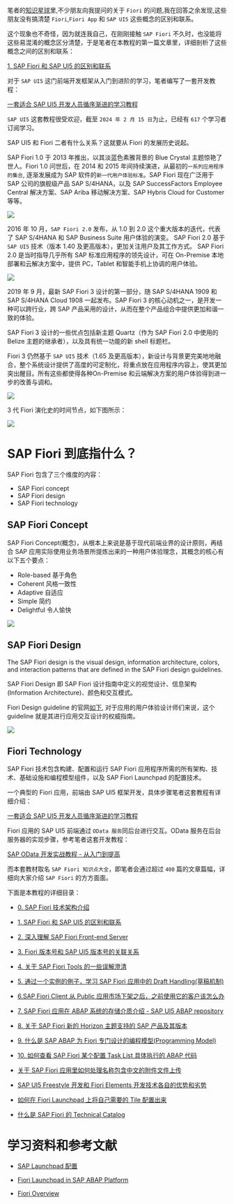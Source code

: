 笔者的[知识星球](https://t.zsxq.com/07RJRBlnM)里,不少朋友向我提问的关于 `Fiori` 的问题,我在回答之余发现,这些朋友没有搞清楚 `Fiori`,`Fiori App` 和 `SAP UI5` 这些概念的区别和联系。

这个现象也不奇怪，因为就连我自己，在刚刚接触 `SAP Fiori` 不久时，也没能将这些易混淆的概念区分清楚，于是笔者在本教程的第一篇文章里，详细剖析了这些概念之间的区别和联系：

[1. SAP Fiori 和 SAP UI5 的区别和联系](https://jerry.blog.csdn.net/article/details/131697542)

对于 `SAP UI5` 这门前端开发框架从入门到进阶的学习，笔者编写了一套开发教程：

[一套适合 SAP UI5 开发人员循序渐进的学习教程](https://blog.csdn.net/i042416/category_11395500.html)

`SAP UI5` 这套教程很受欢迎，截至 `2024 年 2 月 15 日`为止，已经有 `617` 个学习者订阅学习。

SAP UI5 和 Fiori 二者有什么关系？这就要从 Fiori 的发展历史说起。

SAP Fiori 1.0 于 2013 年推出，以其淡蓝色素雅背景的 Blue Crystal 主题惊艳了世人。Fiori 1.0 问世后，在 2014 和 2015 年间持续演进，从最初的`一系列应用程序的集合`, 逐渐发展成为 SAP 软件的`新一代用户体验标准`。SAP Fiori 现在广泛用于 SAP 公司的旗舰级产品 SAP S/4HANA，以及 SAP SuccessFactors Employee Central 解决方案、SAP Ariba 移动解决方案、SAP Hybris Cloud for Customer 等等。

![](https://img-blog.csdnimg.cn/img_convert/a780289c3812ee66895f3cbb2e966e92.webp?x-oss-process=image/format,png)

2016 年 10 月，`SAP Fiori 2.0` 发布，从 1.0 到 2.0 这个重大版本的迭代，代表了 SAP S/4HANA 和 SAP Business Suite 用户体验的演变。 SAP Fiori 2.0 基于 `SAP UI5` 技术（版本 1.40 及更高版本），更加关注用户及其工作方式。 SAP Fiori 2.0 是当时指导几乎所有 SAP 标准应用程序的领先设计，可在 On-Premise 本地部署和云解决方案中，提供 PC，Tablet 和智能手机上协调的用户体验。

![](https://img-blog.csdnimg.cn/img_convert/e8fa7485a653fe148f5e1d192be398de.webp?x-oss-process=image/format,png)

2019 年 9 月，最新 SAP Fiori 3 设计的第一部分，随 SAP S/4HANA 1909 和 SAP S/4HANA Cloud 1908 一起发布。SAP Fiori 3 的核心动机之一，是开发一种可以跨行业，跨 SAP 产品采用的设计，从而在整个产品组合中提供更加和谐一致的体验。 

SAP Fiori 3 设计的一些优点包括新主题 Quartz（作为 SAP Fiori 2.0 中使用的 Belize 主题的继承者），以及具有统一功能的新 shell 标题栏。

Fiori 3 仍然基于 `SAP UI5` 技术（1.65 及更高版本），新设计与背景更完美地地融合，整个系统设计提供了高度的可定制化，将重点放在应用程序内容上，使其更加突出醒目。所有这些都使得各种On-Premise 和云端解决方案的用户体验得到进一步的改善与调和。

![](https://img-blog.csdnimg.cn/img_convert/a20b002c8e6ed280ed20a7da44b8b33b.webp?x-oss-process=image/format,png)

3 代 Fiori 演化史的时间节点，如下图所示：

![](https://img-blog.csdnimg.cn/img_convert/e98d87fcc53a3f5da20757165196459b.webp?x-oss-process=image/format,png)


# SAP Fiori 到底指什么？

SAP Fiori 包含了三个维度的内容：

- SAP Fiori concept
- SAP Fiori design
- SAP Fiori technology

## SAP Fiori Concept

SAP Fiori Concept(概念)，从根本上来说是基于现代前端业界的设计原则，再结合 SAP 应用实际使用业务场景所提炼出来的一种用户体验理念，其概念的核心有以下五个要点：

- Role-based 基于角色
- Coherent 风格一致性
- Adaptive 自适应
- Simple 简约
- Delightful 令人愉快

![](https://img-blog.csdnimg.cn/img_convert/fcc5c543fc82eea9af8954221d51b3c5.webp?x-oss-process=image/format,png)

## SAP Fiori Design

The SAP Fiori design is the visual design, information architecture, colors, and interaction patterns that are defined in the SAP Fiori design guidelines.

SAP Fiori Design 即 SAP Fiori 设计指南中定义的视觉设计、信息架构(Information Architecture)、颜色和交互模式。

Fiori Design guideline 的官网[如下](https://experience.sap.com/fiori-design/), 对于应用的用户体验设计师们来说，这个 guideline 就是其进行应用交互设计的权威指南。

![](https://img-blog.csdnimg.cn/img_convert/bec8aeb8b0c93fd56ca2ad9e9fda98f4.webp?x-oss-process=image/format,png)

## Fiori Technology

SAP Fiori 技术包含构建、配置和运行 SAP Fiori 应用程序所需的所有架构、技术、基础设施和编程模型组件，以及 SAP Fiori Launchpad 的配置技术。

一个典型的 Fiori 应用，前端由 SAP UI5 框架开发，具体步骤笔者这套教程有详细介绍：

[一套适合 SAP UI5 开发人员循序渐进的学习教程](https://blog.csdn.net/i042416/category_11395500.html)

Fiori 应用的 SAP UI5 前端通过 `OData 服务`同后台进行交互。OData 服务在后台服务器的实现步骤，参考笔者这套开发教程：

[SAP OData 开发实战教程 - 从入门到提高](https://blog.csdn.net/i042416/category_12288659.html)

而本套教材取名 `SAP Fiori 知识点大全`，即笔者会通过超过 `400` 篇的文章篇幅，详细向大家介绍 `SAP Fiori` 的方方面面。

下面是本教程的详细目录：

- [0. SAP Fiori 技术架构介绍](https://blog.csdn.net/i042416/article/details/136176480)

- [1. SAP Fiori 和 SAP UI5 的区别和联系](https://jerry.blog.csdn.net/article/details/131697542)

- [2. 深入理解 SAP Fiori Front-end Server](https://jerry.blog.csdn.net/article/details/131750298)

- [3. Fiori 版本号和 SAP UI5 版本号的关联关系](https://jerry.blog.csdn.net/article/details/131751836)

- [4. 关于 SAP Fiori Tools 的一些误解澄清](https://jerry.blog.csdn.net/article/details/132050485)

- [5. 通过一个实例的例子，学习 SAP Fiori 应用中的 Draft Handling(草稿机制)](https://jerry.blog.csdn.net/article/details/132059374)

- [6.SAP Fiori Client 从 Public 应用市场下架之后，之前使用它的客户该怎么办](https://blog.csdn.net/i042416/article/details/132119739)

- [7. SAP Fiori 应用在 ABAP 系统的存储介质介绍 - SAP UI5 ABAP repository](https://blog.csdn.net/i042416/article/details/132124309)

- [8. 关于 SAP Fiori 新的 Horizon 主题支持的 SAP 产品及其版本](https://jerry.blog.csdn.net/article/details/132330965)

- [9. 什么是 SAP ABAP 为 Fiori 专门设计的编程模型(Programming Model)](https://jerry.blog.csdn.net/article/details/132468894)

- [10. 如何查看 SAP Fiori 某个配置 Task List 具体执行的 ABAP 代码](https://blog.csdn.net/i042416/article/details/136177436)

- [关于 SAP Fiori 应用里如何处理名称包含中文的附件文件上传](https://blog.csdn.net/i042416/article/details/135324452)

- [SAP UI5 Freestyle 开发和 Fiori Elements 开发技术各自的优势和劣势](https://blog.csdn.net/i042416/article/details/135972354)

- [如何在 Fiori Launchpad 上将自己需要的 Tile 配置出来](https://blog.csdn.net/i042416/article/details/136106666)

- [什么是 SAP Fiori 的 Technical Catalog](https://blog.csdn.net/i042416/article/details/136109714)
# 学习资料和参考文献

- [SAP Launchpad 配置](https://help.sap.com/doc/saphelp_nw75/7.5.5/en-US/a9/0ed59d22bb46898a2ec7a7dac215ef/frameset.htm)

- [Fiori Launchpad in SAP ABAP Platform](https://help.sap.com/docs/ABAP_PLATFORM_NEW/a7b390faab1140c087b8926571e942b7/f951b50a07ce41deb08ced62711fe8b5.html)

- [Fiori Overview](https://help.sap.com/docs/SAP_S4HANA_ON-PREMISE/22bbe89ef68b4d0e98d05f0d56a7f6c8/4275a5114ddf4e1f8b5f7696a3b2ee6a.html)